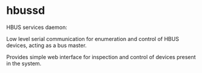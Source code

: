 hbussd
======

HBUS services daemon:

Low level serial communication for enumeration and control of HBUS devices, acting as a bus master. 

Provides simple web interface for inspection and control of devices present in the system.
